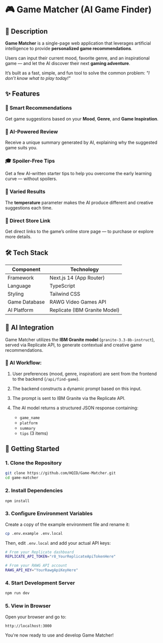 # 🎮 Game Matcher (AI Game Finder)

## 📜 Description

**Game Matcher** is a single-page web application that leverages artificial intelligence to provide **personalized game recommendations**.

Users can input their current mood, favorite genre, and an inspirational game — and let the AI discover their next **gaming adventure**.

It’s built as a fast, simple, and fun tool to solve the common problem: *"I don’t know what to play today!"*

## ✨ Features

### 🎯 Smart Recommendations

Get game suggestions based on your **Mood**, **Genre**, and **Game Inspiration**.

### 🧠 AI-Powered Review

Receive a unique summary generated by AI, explaining why the suggested game suits you.

### 🎓 Spoiler-Free Tips

Get a few AI-written starter tips to help you overcome the early learning curve — without spoilers.

### 🔀 Varied Results

The **temperature** parameter makes the AI produce different and creative suggestions each time.

### 🛒 Direct Store Link

Get direct links to the game’s online store page — to purchase or explore more details.

## 🛠️ Tech Stack

| Component     | Technology                    |
| ------------- | ----------------------------- |
| Framework     | Next.js 14 (App Router)       |
| Language      | TypeScript                    |
| Styling       | Tailwind CSS                  |
| Game Database | RAWG Video Games API          |
| AI Platform   | Replicate (IBM Granite Model) |

## 🤖 AI Integration

Game Matcher utilizes the **IBM Granite model** (`granite-3.3-8b-instruct`), served via Replicate API, to generate contextual and creative game recommendations.

### 🔁 AI Workflow:

1. User preferences (mood, genre, inspiration) are sent from the frontend to the backend (`/api/find-game`).
2. The backend constructs a dynamic prompt based on this input.
3. The prompt is sent to IBM Granite via the Replicate API.
4. The AI model returns a structured JSON response containing:

   * `game_name`
   * `platform`
   * `summary`
   * `tips` (3 items)

## 🚀 Getting Started

### 1. Clone the Repository

```bash
git clone https://github.com/HQID/Game-Matcher.git
cd game-matcher
```

### 2. Install Dependencies

```bash
npm install
```

### 3. Configure Environment Variables

Create a copy of the example environment file and rename it:

```bash
cp .env.example .env.local
```

Then, edit `.env.local` and add your actual API keys:

```bash
# From your Replicate dashboard
REPLICATE_API_TOKEN="r8_YourReplicateApiTokenHere"

# From your RAWG API account
RAWG_API_KEY="YourRawgApiKeyHere"
```

### 4. Start Development Server

```bash
npm run dev
```

### 5. View in Browser

Open your browser and go to:

```
http://localhost:3000
```

You're now ready to use and develop Game Matcher!
